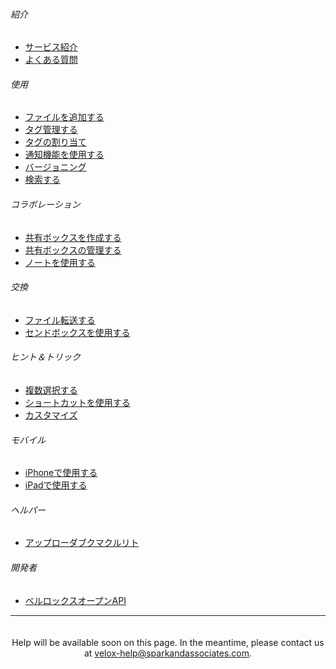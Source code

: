 ###### 紹介
* [サービス紹介](#intro)
* [よくある質問](#faq)
###### 使用
* [ファイルを追加する](#adding-files)
* [タグ管理する](#managing-tags)
* [タグの割り当て](#about-tagging)
* [通知機能を使用する](#using-notification)
* [バージョニング](#versioning)
* [検索する](#search-and-fulltext-search)
###### コラボレーション
* [共有ボックスを作成する](#create-boxes)
* [共有ボックスの管理する](#manage-boxes)
* [ノートを使用する](#using-note)
###### 交換
* [ファイル転送する](#sharing-files)
* [センドボックスを使用する](#using-sendbox)
###### ヒント＆トリック
* [複数選択する](#assets-selected)
* [ショートカットを使用する](#shortcuts-available)
* [カスタマイズ](#customize-your-velox)
###### モバイル
* [iPhoneで使用する](#using-velox-on-the-iphone)
* [iPadで使用する](#using-velox-on-the-ipad)
###### ヘルパー
* [アップローダブクマクルリト](#velox-uploader-app)
###### 開発者
* [ベルロックスオープンAPI](#velox-open-api)

----

<div style="text-align: center; padding-top: 50px;">
  <span class="icon-road" style="font-size: 200px;"></span>
  <p style="margin-top: -30px; margin-bottom: 30px; position: relative; z-index: 1;">Help will be available soon on this page. In the meantime, please contact us at <a href="mailto:velox-help@sparkandassociates.com">velox-help@sparkandassociates.com</a>.</p>
</div>